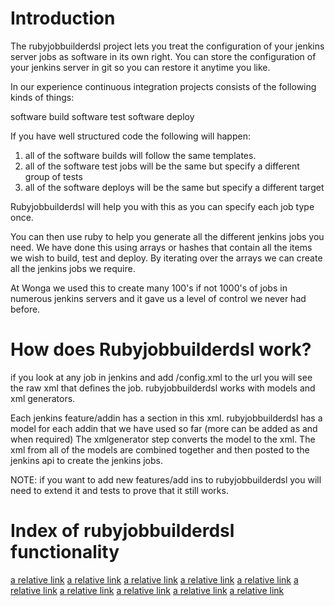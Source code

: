 # Introduction

The rubyjobbuilderdsl project lets you treat the configuration of your jenkins server jobs as software in its own right.
You can store the configuration of your jenkins server in git so you can restore it anytime you like.

In our experience continuous integration projects consists of the following kinds of things:

software build
software test
software deploy

If you have well structured code the following will happen:

1. all of the software builds will follow the same templates.
2. all of the software test jobs will be the same but specify a different group of tests
3. all of the software deploys will be the same but specify a different target

Rubyjobbuilderdsl will help you with this as you can specify each job type once.

You can then use ruby to help you generate all the different jenkins jobs you need.
We have done this using arrays or hashes that contain all the items we wish to build, test and deploy.
By iterating over the arrays we can create all the jenkins jobs we require.

At Wonga we used this to create many 100's if not 1000's of jobs in numerous jenkins servers and it gave us a level of control we never had before.

# How does Rubyjobbuilderdsl work?

if you look at any job in jenkins and add /config.xml to the url you will see the raw xml that defines the job.
rubyjobbuilderdsl works with models and xml generators.

Each jenkins feature/addin has a section in this xml.
rubyjobbuilderdsl has a model for each addin that we have used so far (more can be added as and when required)
The xmlgenerator step converts the model to the xml.
The xml from all of the models are combined together and then posted to the jenkins api to create the jenkins jobs.

NOTE: if you want to add new features/add ins to rubyjobbuilderdsl you will need to extend it and tests to prove that it still works.

# Index of rubyjobbuilderdsl functionality

[a relative link](docs/common.md)
[a relative link](docs/flow.md)
[a relative link](docs/freestyle.md)
[a relative link](docs/gerrit.md)
[a relative link](docs/git.md)
[a relative link](docs/index.md)
[a relative link](docs/multi.md)
[a relative link](docs/overview.md)
[a relative link](docs/postbuild.md)
[a relative link](docs/view.md)
